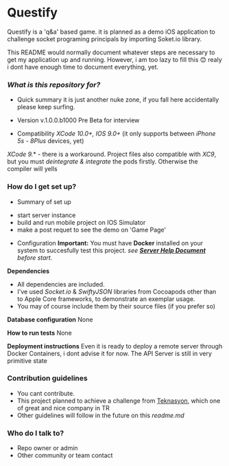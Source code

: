 # Questify
Questify is a 'q&amp;a' based game. it is planned as a demo iOS application to challenge socket programing principals by importing Soket.io library.

This README would normally document whatever steps are necessary to get my application up and running. However, i am too lazy to fill this :blush: realy i dont have enough time to document everything, yet. 


### *What is this repository for?* ###

* Quick summary
  it is just another nuke zone, if you fall here accidentally please keep surfing.

* Version
v.1.0.0.b1000 Pre Beta for interview

* Compatibility
*XCode 10.0+, IOS 9.0+* (it only supports between *iPhone 5s - 8Plus* devices, yet)

*XCode 9.** - there is a workaround. Project files also compatible with *XC9*, but you must *deintegrate & integrate* the pods firstly. Otherwise the compiler will yells


### How do I get set up? ###

* Summary of set up
- start server instance
- build and run mobile project on IOS Simulator 
- make a post requet to see the demo on 'Game Page'

* Configuration
**Important:** You must have **Docker** installed on your system to succesfully test this project. *see  **[Server Help Document](https://github.com/coshkun/Questify/tree/master/Server)** before start.*

**Dependencies**
- All dependencies are included. 
- I've used *Socket.io* & *SwiftyJSON* libraries from Cocoapods  other than to Apple Core frameworks, to demonstrate an exemplar usage.
- You may of course include them by their source files (if you prefer so)

**Database configuration**
None

**How to run tests**
None

**Deployment instructions**
Even it is ready to deploy a remote server through Docker Containers, i dont advise it for now. The API Server is still in very primitive state


### Contribution guidelines ###

* You cant contribute.
* This project planned to achieve a challenge from [Teknasyon](http://www.teknasyon.com/), which one of great and nice company  in TR
* Other guidelines will follow in the future on this *readme.md*

### Who do I talk to? ###

* Repo owner or admin
* Other community or team contact

